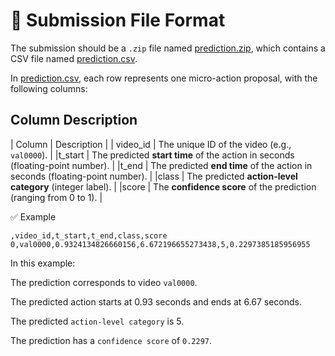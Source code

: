 # 📄 Submission File Format

The submission should be a `.zip` file named [prediction.zip](./prediction.zip), which contains a CSV file named [prediction.csv](./prediction.csv).

In [prediction.csv](./prediction.csv), each row represents one micro-action proposal, with the following columns:


## Column Description
| Column | Description |
| video_id | The unique ID of the video (e.g., `val0000`). |
|t_start | The predicted **start time** of the action in seconds (floating-point number). |
|t_end | The predicted **end time** of the action in seconds (floating-point number). |
|class | The predicted **action-level category** (integer label). |
|score | The **confidence score** of the prediction (ranging from 0 to 1). |


✅ Example

```
,video_id,t_start,t_end,class,score
0,val0000,0.9324134826660156,6.672196655273438,5,0.2297385185956955
```

In this example:

The prediction corresponds to video `val0000`.

The predicted action starts at 0.93 seconds and ends at 6.67 seconds.

The predicted `action-level category` is 5.

The prediction has a `confidence score` of `0.2297`.